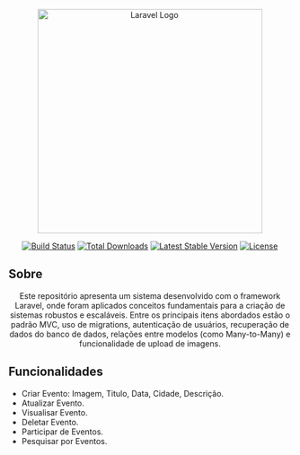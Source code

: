 <p align="center"><a href="https://laravel.com" target="_blank"><img src="https://raw.githubusercontent.com/laravel/art/master/logo-lockup/5%20SVG/2%20CMYK/1%20Full%20Color/laravel-logolockup-cmyk-red.svg" width="400" alt="Laravel Logo"></a></p>

<p align="center">
<a href="https://github.com/laravel/framework/actions"><img src="https://github.com/laravel/framework/workflows/tests/badge.svg" alt="Build Status"></a>
<a href="https://packagist.org/packages/laravel/framework"><img src="https://img.shields.io/packagist/dt/laravel/framework" alt="Total Downloads"></a>
<a href="https://packagist.org/packages/laravel/framework"><img src="https://img.shields.io/packagist/v/laravel/framework" alt="Latest Stable Version"></a>
<a href="https://packagist.org/packages/laravel/framework"><img src="https://img.shields.io/packagist/l/laravel/framework" alt="License"></a>
</p>

## Sobre
<p align="center">
    Este repositório apresenta um sistema desenvolvido com o framework Laravel, onde foram aplicados conceitos fundamentais para a criação de sistemas robustos e escaláveis. Entre os principais itens abordados estão o padrão MVC, uso de migrations, autenticação de usuários, recuperação de dados do banco de dados, relações entre modelos (como Many-to-Many) e funcionalidade de upload de imagens.
</p>

## Funcionalidades
- Criar Evento: Imagem, Titulo, Data, Cidade, Descrição.
- Atualizar Evento.
- Visualisar Evento.
- Deletar Evento.
- Participar de Eventos.
- Pesquisar por Eventos.
